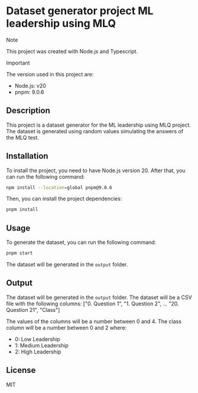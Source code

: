 # Dataset generator project ML leadership using MLQ

> [!NOTE]  
> This project was created with Node.js and Typescript.

> [!IMPORTANT]
> The version used in this project are:
> - Node.js: v20
> - pnpm: 9.0.6

## Description

This project is a dataset generator for the ML leadership using MLQ project. The dataset is generated using random values simulating the answers of the MLQ test.

## Installation

To install the project, you need to have Node.js version 20. After that, you can run the following command:

```bash
npm install --location=global pnpm@9.0.6
```

Then, you can install the project dependencies:

```bash
pnpm install
```

## Usage

To generate the dataset, you can run the following command:
```bash
pnpm start
```

The dataset will be generated in the `output` folder.

## Output

The dataset will be generated in the `output` folder. The dataset will be a CSV file with the following columns:
["0. Question 1", "1. Question 2", ... "20. Question 21", "Class"]

The values of the columns will be a number between 0 and 4.
The class column will be a number between 0 and 2 where:
- 0: Low Leadership
- 1: Medium Leadership
- 2: High Leadership

## License
MIT
